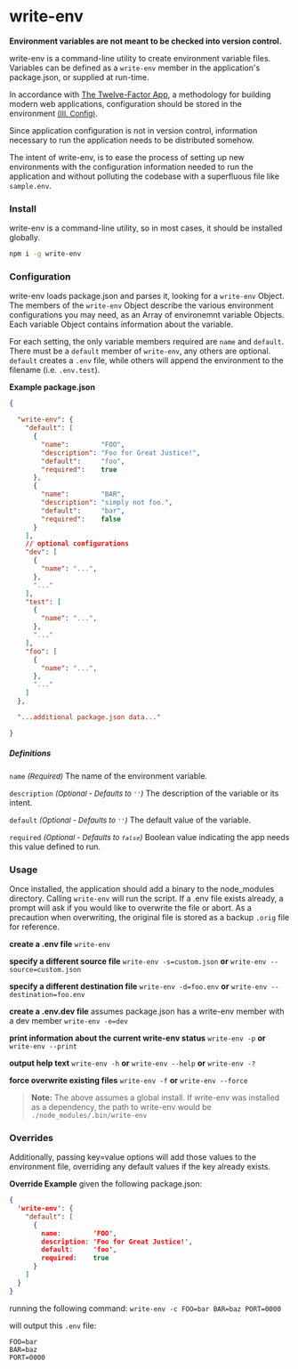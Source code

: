 # write-env

**Environment variables are not meant to be checked into version control.**

write-env is a command-line utility to create environment variable files. Variables can be defined as a `write-env` member in the application's package.json, or supplied at run-time.

In accordance with [The Twelve-Factor App](https://12factor.net/), a methodology for building modern web applications, configuration should be stored in the environment [<font size="2">(III. Config)</font>](https://12factor.net/config).

Since application configuration is not in version control, information necessary to run the application needs to be distributed somehow.


The intent of write-env, is to ease the process of setting up new environments with the configuration information needed to run the application and without polluting the codebase with a superfluous file like `sample.env`.

### Install
write-env is a command-line utility, so in most cases, it should be installed globally.

```bash
npm i -g write-env
```

### Configuration
write-env loads package.json and parses it, looking for a `write-env` Object. The members of the `write-env` Object describe the various environment configurations you may need, as an Array of environemnt variable Objects. Each variable Object contains information about the variable.

For each setting, the only variable members required are `name` and `default`.
There must be a `default` member of `write-env`, any others are optional.
`default` creates a `.env` file, while others will append the environment to the filename (i.e. `.env.test`).

**Example package.json**

```json
{

  "write-env": {
    "default": [
      {
        "name":        "FOO",
        "description": "Foo for Great Justice!",
        "default":     "foo",
        "required":    true
      },
      {
        "name":        "BAR",
        "description": "simply not foo.",
        "default":     "bar",
        "required":    false
      }
    ],
    // optional configurations
    "dev": [
      {
        "name": "...",
      },
      "..."
    ],
    "test": [
      {
        "name": "...",
      },
      "..."
    ],
    "foo": [
      {
        "name": "...",
      },
      "..."
    ]
  },

  "...additional package.json data..."

}
```

##### Definitions
`name` <font size="2"> *(Required)*</font>
The name of the environment variable.

`description` <font size="2"> *(Optional - Defaults to `''`)*</font>
The description of the variable or its intent.

`default` <font size="2"> *(Optional - Defaults to `''`)*</font>
The default value of the variable.

`required` <font size="2"> *(Optional - Defaults to `false`)*</font>
Boolean value indicating the app needs this value defined to run.


### Usage
Once installed, the application should add a binary to the node_modules directory.
Calling `write-env` will run the script. If a .env file exists already, a prompt will ask if you would like to overwrite the file or abort. As a precaution when overwriting, the original file is stored as a backup `.orig` file for reference.

**create a .env file**
`write-env`

**specify a different source file**
`write-env -s=custom.json` **or** `write-env --source=custom.json`

**specify a different destination file**
`write-env -d=foo.env` **or** `write-env --destination=foo.env`

**create a .env.dev file** assumes package.json has a write-env member with a dev member
`write-env -e=dev`

**print information about the current write-env status**
`write-env -p` **or** `write-env --print`

**output help text**
`write-env -h` **or** `write-env --help` **or** `write-env -?`

**force overwrite existing files**
`write-env -f` **or** `write-env --force`

>**Note:**
The above assumes a global install. If write-env was installed as a dependency, the path to write-env would be
`./node_modules/.bin/write-env`

### Overrides
Additionally, passing key=value options will add those values to the environment file, overriding any default values if the key already exists.

**Override Example**
given the following package.json:

```json
{
  'write-env': {
    "default": [
      {
        name:        'FOO',
        description: 'Foo for Great Justice!',
        default:     'foo',
        required:    true
      }
    ]
  }
}
```

running the following command:
`write-env -c FOO=bar BAR=baz PORT=0000`

will output this `.env` file:
```
FOO=bar
BAR=baz
PORT=0000
```
